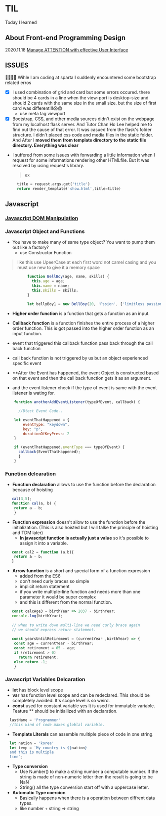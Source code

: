 # TIL
Today I learned


## About Front-end Programming Design
2020.11.18
[Manage ATTENTION with effective User Interface](https://github.com/General-code/TIL/blob/main/Front-end%20Design%20Princple.md)


## ISSUES
🤷‍♂️🤷‍♀️ Wihle I am coding at sparta I suddenly encountered some bootstrap related erros
  - [x] I used combination of grid and card but some errors occured. there should be 4 cards in a line when the view-port is desktop-size and should 2 cards with the same size in the small size. but the size of first card was different!!!😱😱 
    - use meta tag viewport
  - [x] Bootstrap, CSS, and other media sources didn't exist on the webpage from my localhost flask server. And Tutor Chan Ho Lee helped me to find out the cause of that error. It was casued from the flask's folder structure. I didn't placed css code and media files in the static folder. And After I **moved them from template directory to the static file directory. Everything was clear** 

- I suffered from some issues with forwarding a little information when I request for some informations rendering other HTMLfile. But It was resolved by using request's library. 
  > ex 
  
  ```python
    title = request.args.get('title')
    return render_template('show.html',title=title)
  ```

## Javascript

### [Javascript DOM Manipulation](https://github.com/General-code/TIL/blob/main/Javascript%20DOM%20manipulation.md)


### Javascript Object and Functions
- You have to make many of same type object? You want to pump them out like a factory?
  - use Constructor Function 
> like this use UpeerCase at each first word not camel casing and you must use new to give it a memory space 
```javascript
          function BellBoy(age, name, skills) {
            this.age = age;
            this.name = name;
            this.skills = skills;
          }
          
          let bellyBoy1 = new BellBoy(20, 'Pssion', ['limitless passion','speedy feet']);
 ```
 
- **Higher order function** is a function that gets a function as an input.
- **Callback function** is a function finishes the entire process of a higher order function. This is got passed into the higher order function as an input function.
- event that triggered this callback function  pass back through the call back function
- call back function is not triggered by us but an object experienced specific event

- **After the Event has happened, the event Object is constructed based on that event and then the call back function gets it as an argument.
- and the event listener check if the type of event is same with the event listener is wating for. 

```javascript
    function anotherAddEventListener(typeOfEvent, callback) {

      //Dtect Event Code.. 

    let eventThatHappened = {
        eventType: "keydown",
        key: "p",
        durationOfKeyPress: 2
    }

    if (eventThatHappened.eventType === typeOfEvent) {
      callback(EventThatHappened);
      }
    }
```

### Function delcaration
- **Function declaration** allows to use the function before the declaration because of hoisting
```javascript
   cal(3,5);
   function cal(a, b) {
    return a - b;
    }
```
- **Function expression** doesn't allow to use the function before the initialization. (This is also hoisted but I will talke the principle of hoisting and TDM later)
  - **In javascript function is actually just a value** so it's possible to assign it into a variable.
```javascript
   const cal2 = function (a,b){
    return a - b;
   }
```
- **Arrow function** is a short and special form of a function expression
  - added from the ES6
  - don't need curly braces so simple
  - implicit return statement
  - if you write multiple-line function and needs more than one parameter it would be super complex
  - and this is different from the normal function. 
  
```javascript
   const calcAge3 = birthYear => 2037 - birthYear;
   console.log(birthYear);
   
   // when to write down multi-line we need curly brace again
   // we should express return statement.
   
   const yearsUntilRetirement = (currentYear ,birthYear) => {
    const age = currentYear - birthYear;
    const retirement = 65 - age;
    if (retirement > 0)
      return retirement;
    else return -1;
    }
```


### Javascript Variables Delcaration
- **let** has block level scope
- **var** has function level scope and can be redeclared. This should be completely avoided. It's scope level is so weird.
- **const** used for constant variable yes It is used for immutable variable. Feature ** should be initiallized with an declaration.

```javascript
  lastName = 'Programmer'
  //this kind of code makes globlal variable.

```


- **Template Literals** can assemble mulitiple piece of code in one string.
```javascript
  let nation = 'korea'
  let temp = `My country is ${nation}
  and this is multiple
  line`;
```

- **Type conversion**
  - Use Number() to make a string number a computable number. If the string is made of non-numeric letter then the result is going to be NaN
  - String() all the type conversion start off with a uppercase letter.
- **Automatic Type coercion**
  - Basically happens when there is a operation between diffrent data types.
  - like number + string => string

